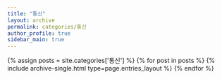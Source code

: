 ```yaml
---
title: "통신"
layout: archive
permalink: categories/통신
author_profile: true
sidebar_main: true
---
```


{% assign posts = site.categories['통신'] %}
{% for post in posts %} {% include archive-single.html type=page.entries_layout %} {% endfor %}
